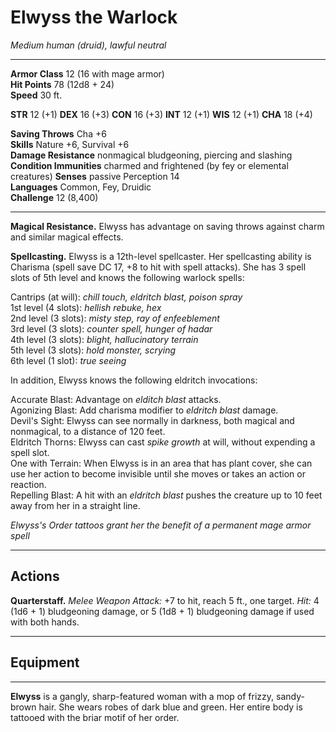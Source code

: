 # Elwyss the Warlock

_Medium human (druid), lawful neutral_  

---

**Armor Class** 12 (16 with mage armor)  
**Hit Points** 78 (12d8 + 24)  
**Speed** 30 ft.  

**STR** 12 (+1) **DEX** 16 (+3) **CON** 16 (+3) **INT** 12 (+1) **WIS** 12 (+1) **CHA** 18 (+4)  

**Saving Throws** Cha +6  
**Skills** Nature +6, Survival +6  
**Damage Resistance** nonmagical bludgeoning, piercing and slashing
**Condition Immunities** charmed and frightened (by fey or elemental creatures)
**Senses** passive Perception 14  
**Languages** Common, Fey, Druidic  
**Challenge** 12 (8,400)  

---

**Magical Resistance.** Elwyss has advantage on saving throws against charm and similar magical effects. 

**Spellcasting.** Elwyss is a 12th-level spellcaster. Her spellcasting ability is Charisma (spell save DC 17, +8 to hit with spell attacks). She has 3 spell slots of 5th level and knows the following warlock spells:

Cantrips (at will): _chill touch, eldritch blast, poison spray_  
1st level (4 slots): _hellish rebuke, hex_  
2nd level (3 slots): _misty step, ray of enfeeblement_  
3rd level (3 slots): _counter spell, hunger of hadar_  
4th level (3 slots): _blight, hallucinatory terrain_  
5th level (3 slots): _hold monster, scrying_  
6th level (1 slot): _true seeing_  

In addition, Elwyss knows the following eldritch invocations:

Accurate Blast: Advantage on _elditch blast_ attacks.  
Agonizing Blast: Add charisma modifier to _eldritch blast_ damage.  
Devil's Sight: Elwyss can see normally in darkness, both magical and nonmagical, to a distance of 120 feet.  
Eldritch Thorns: Elwyss can cast _spike growth_ at will, without expending a spell slot.  
One with Terrain: When Elwyss is in an area that has plant cover, she can use her action to become invisible until she moves or takes an action or reaction.  
Repelling Blast: A hit with an _eldritch blast_ pushes the creature up to 10 feet away from her in a straight line.  

_Elwyss's Order tattoos grant her the benefit of a permanent mage armor spell_  

---

## Actions

**Quarterstaff.** _Melee Weapon Attack:_ +7 to hit, reach 5 ft., one target. _Hit:_ 4 (1d6 + 1) bludgeoning damage, or 5 (1d8 + 1) bludgeoning damage if used with both hands.

---

## Equipment

---

**Elwyss** is a gangly, sharp-featured woman with a mop of frizzy, sandy-brown hair. She wears robes of dark blue and green. Her entire body is tattooed with the briar motif of her order.